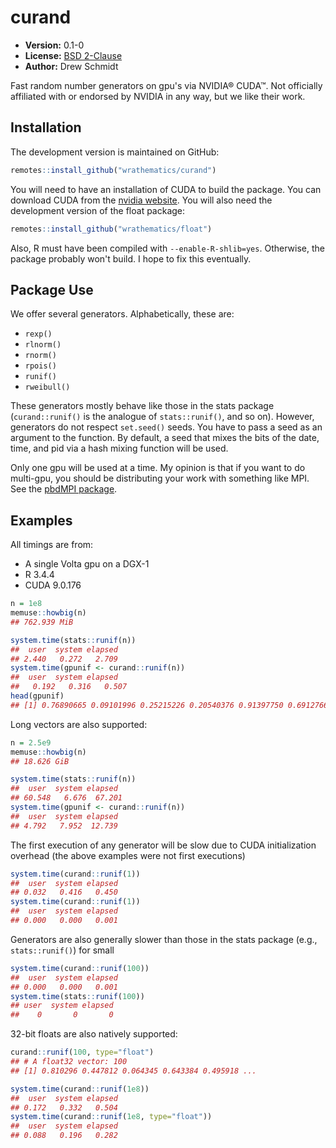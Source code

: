 # curand

* **Version:** 0.1-0
* **License:** [BSD 2-Clause](http://opensource.org/licenses/BSD-2-Clause)
* **Author:** Drew Schmidt


Fast random number generators on gpu's via NVIDIA® CUDA™. Not officially affiliated with or endorsed by NVIDIA in any way, but we like their work.


## Installation

<!-- To install the R package, run:

```r
install.package("curand")
``` -->

The development version is maintained on GitHub:

```r
remotes::install_github("wrathematics/curand")
```

You will need to have an installation of CUDA to build the package. You can download CUDA from the [nvidia website](https://developer.nvidia.com/cuda-downloads). You will also need the development version of the float package:

```r
remotes::install_github("wrathematics/float")
```

Also, R must have been compiled with `--enable-R-shlib=yes`. Otherwise, the package probably won't build. I hope to fix this eventually.



## Package Use

We offer several generators. Alphabetically, these are:

* `rexp()`
* `rlnorm()`
* `rnorm()`
* `rpois()`
* `runif()`
* `rweibull()`

These generators mostly behave like those in the stats package (`curand::runif()` is the analogue of `stats::runif()`, and so on). However, generators do not respect `set.seed()` seeds. You have to pass a seed as an argument to the function. By default, a seed that mixes the bits of the date, time, and pid via a hash mixing function will be used.

Only one gpu will be used at a time. My opinion is that if you want to do multi-gpu, you should be distributing your work with something like MPI. See the [pbdMPI package](https://cran.r-project.org/web/packages/pbdMPI/index.html).



## Examples

All timings are from:

* A single Volta gpu on a DGX-1
* R 3.4.4
* CUDA 9.0.176

```r
n = 1e8
memuse::howbig(n)
## 762.939 MiB

system.time(stats::runif(n))
##  user  system elapsed 
## 2.440   0.272   2.709 
system.time(gpunif <- curand::runif(n))
##  user  system elapsed 
##   0.192   0.316   0.507 
head(gpunif)
## [1] 0.76890665 0.09101996 0.25215226 0.20540376 0.91397750 0.69127667
```

Long vectors are also supported:

```r
n = 2.5e9
memuse::howbig(n)
## 18.626 GiB

system.time(stats::runif(n))
##  user  system elapsed 
## 60.548   6.676  67.201 
system.time(gpunif <- curand::runif(n))
##  user  system elapsed 
## 4.792   7.952  12.739
```

The first execution of any generator will be slow due to CUDA initialization overhead (the above examples were not first executions)

```r
system.time(curand::runif(1))
##  user  system elapsed 
## 0.032   0.416   0.450 
system.time(curand::runif(1))
##  user  system elapsed 
## 0.000   0.000   0.001 
```

Generators are also generally slower than those in the stats package (e.g., `stats::runif()`) for small 

```r
system.time(curand::runif(100))
##  user  system elapsed 
## 0.000   0.000   0.001 
system.time(stats::runif(100))
## user  system elapsed 
##    0       0       0 
```

32-bit floats are also natively supported:

```r
curand::runif(100, type="float")
## # A float32 vector: 100
## [1] 0.810296 0.447812 0.064345 0.643384 0.495918 ... 

system.time(curand::runif(1e8))
##  user  system elapsed 
## 0.172   0.332   0.504 
system.time(curand::runif(1e8, type="float"))
##  user  system elapsed 
## 0.088   0.196   0.282 
```
